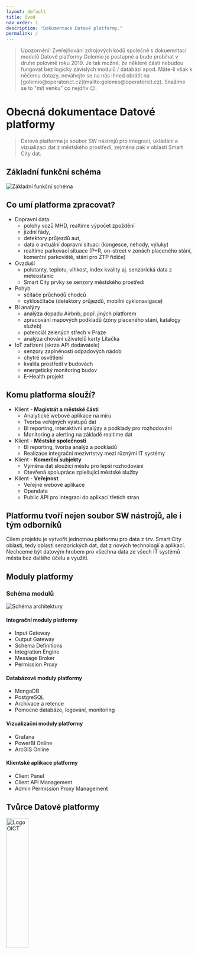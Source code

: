 ```yaml
---
layout: default
title: Úvod
nav_order: 1
description: "Dokumentace Datové platformy."
permalink: /
---
```


<blockquote class="blockquote-warning">
Upozornění! Zveřejňování zdrojových kódů společně s dokuemntací modulů Datové platformy Golemio je postupné a bude probíhat v druhé polovině roku 2019. Je tak možné, že některé části nebudou fungovat bez logicky závislých modulů / databází apod. Máte-li však k něčemu dotazy, neváhejte se na nás ihned obrátit na [golemio@operatorict.cz](mailto:golemio@operatorict.cz). Snažíme se to "mít venku" co nejdřív 😉.
</blockquote>

# Obecná dokumentace Datové platformy

> Datová platforma je soubor SW nástrojů pro integraci, ukládání a vizualizaci dat z městského prostředí, zejména pak v oblasti Smart City dat.

## Základní funkční schéma

<img src="/golemio-docs/assets/images/schemas/GolemioAim.svg" alt="Základní funkční schéma" class="img-highlighted"/>

## Co umí platforma zpracovat?

* Dopravní data:
    * polohy vozů MHD, realtime výpočet zpoždění
    * jízdní řády,
    * detektory průjezdů aut,
    * data o aktuální dopravní situaci (kongesce, nehody, výluky)
    * realtime parkovací situace (P+R, on-street v zonách placeného stání, komerční parkoviště, stání pro ZTP řidiče)
* Ovzduší
    * polutanty, teplotu, vlhkost, index kvality aj. senzorická data z meteostanic
    * Smart City prvky se senzory městského prostředí
* Pohyb
    * sčítače průchodů chodců
    * cyklosčítače (detektory průjezdů, mobilní cyklonavigace)
* BI analýzy
    * analýza dopadu Airbnb, popř. jiných platforem
    * zpracování mapových podkladů (zóny placeného stání, katalogy služeb)
    * potenciál zelených střech v Praze
    * analýza chování uživatelů karty Lítačka
* IoT zařízení (skrze API dodavatele)
    * senzory zaplněnosti odpadových nádob
    * chytré osvětlení
    * kvalita prostředí v budovách
    * energetický monitoring budov
    * E-Health projekt

## Komu platforma slouží?

* Klient - **Magistrát a městské části**
    * Analytické webové aplikace na míru
    * Tvorba veřejných výstupů dat
    * BI reporting, interaktivní analýzy a podklady pro rozhodování
    * Monitoring a alerting na základě realtime dat
* Klient - **Městské společnosti**
    * BI reporting, tvorba analýz a podkladů
    * Realizace integrační mezivrtstvy mezi různými IT systémy
* Klient - **Komerční subjekty**
    * Výměna dat sloužící městu pro lepší rozhodování
    * Otevřená spolupráce zplešující městské služby
* Klient - **Veřejnost**
    * Veřejné webové aplikace
    * Opendata
    * Public API pro integraci do aplikací třetích stran

## Platformu tvoří nejen soubor SW nástrojů, ale i tým odborníků

Cílem projektu je vytvořit jednotnou platformu pro data z tzv. Smart City oblasti, tedy oblasti senzorických dat, dat z nových technologií a aplikací.
Nechceme být datovým hrobem pro všechna data ze všech IT systémů města bez dalšího účelu a využití.

## Moduly platformy

### Schéma modulů

<img src="/golemio-docs/assets/images/schemas/DP_schema_general.svg" alt="Schéma architektury" class="img-highlighted"/>

#### Integrační moduly platformy

* Input Gateway
* Output Gateway
* Schema Definitions
* Integration Engine
* Message Broker
* Permission Proxy

#### Databázové moduly platformy

* MongoDB
* PostgreSQL
* Archivace a retence
* Pomocné databáze, logování, monitoring

#### Vizualizační moduly platformy

* Grafana
* PowerBI Online
* ArcGIS Online

#### Klientské aplikace platformy

* Client Panel
* Client API Management
* Admin Permission Proxy Management

## Tvůrce Datové platformy

<img src="/golemio-docs/assets/images/logos/OICT_logo_grey.png" alt="Logo OICT" style="margin-botom: 1rem; min-width:200px; width: 30%;"/>
